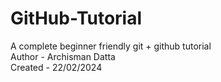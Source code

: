 # GitHub-Tutorial
A complete beginner friendly git + github tutorial
<br>
Author - Archisman Datta
<br>
Created - 22/02/2024